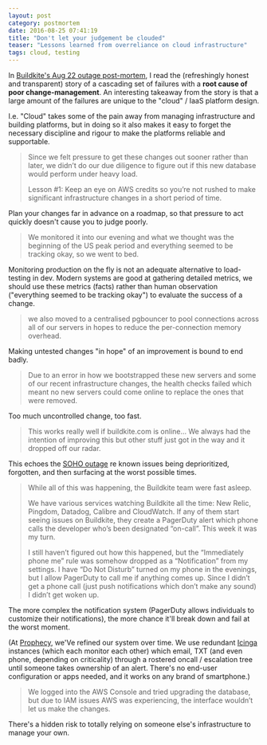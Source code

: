 ```yaml
---
layout: post
category: postmortem
date: 2016-08-25 07:41:19
title: "Don't let your judgement be clouded"
teaser: "Lessons learned from overreliance on cloud infrastructure"
tags: cloud, testing
---
```


In [Buildkite's Aug 22 outage post-mortem](https://building.buildkite.com/outage-post-mortem-for-august-23rd-82b619a3679b), I read the (refreshingly honest and transparent) story of a cascading set of failures with a __root cause of poor change-management__. An interesting takeaway from the story is that a large amount of the failures are unique to the "cloud" / IaaS platform design. 

I.e. "Cloud" takes some of the pain away from managing infrastructure and building platforms, but in doing so it also makes it easy to forget the necessary discipline and rigour to make the platforms reliable and supportable.

> Since we felt pressure to get these changes out sooner rather than later, we didn’t do our due diligence to figure out if this new database would perform under heavy load.
> 
> Lesson #1: Keep an eye on AWS credits so you’re not rushed to make significant infrastructure changes in a short period of time.

Plan your changes far in advance on a roadmap, so that pressure to act quickly doesn't cause you to judge poorly.

> We monitored it into our evening and what we thought was the beginning of the US peak period and everything seemed to be tracking okay, so we went to bed.

Monitoring production on the fly is not an adequate alternative to load-testing in dev. Modern systems are good at gathering detailed metrics, we should use these metrics (facts) rather than human observation ("everything seemed to be tracking okay") to evaluate the success of a change.

> we also moved to a centralised pgbouncer to pool connections across all of our servers in hopes to reduce the per-connection memory overhead.

Making untested changes "in hope" of an improvement is bound to end badly.

> Due to an error in how we bootstrapped these new servers and some of our recent infrastructure changes, the health checks failed which meant no new servers could come online to replace the ones that were removed.

Too much uncontrolled change, too fast.

> This works really well if buildkite.com is online… We always had the intention of improving this but other stuff just got in the way and it dropped off our radar.

This echoes the [SOHO outage](https://www.funkypenguin.co.nz/postmortem/Spacecraft-and-IT-systems-fail-for-the-same-reasons/) re known issues being deprioritized, forgotten, and then surfacing at the worst possible times.

> While all of this was happening, the Buildkite team were fast asleep.
> 
> We have various services watching Buildkite all the time: New Relic, Pingdom, Datadog, Calibre and CloudWatch. If any of them start seeing issues on Buildkite, they create a PagerDuty alert which phone calls the developer who’s been designated “on-call”. This week it was my turn.
> 
> I still haven’t figured out how this happened, but the “Immediately phone me” rule was somehow dropped as a “Notification” from my settings. I have “Do Not Disturb” turned on my phone in the evenings, but I allow PagerDuty to call me if anything comes up. Since I didn’t get a phone call (just push notifications which don’t make any sound) I didn’t get woken up.

The more complex the notification system (PagerDuty allows individuals to customize their notifications), the more chance it'll break down and fail at the worst moment. 

(At [Prophecy](http://www.prophecy.net.nz), we'Ve refined our system over time. We use redundant [Icinga](http://www.icinga.org) instances (which each monitor each other) which email, TXT (and even phone, depending on criticality) through a rostered oncall / escalation tree until someone takes ownership of an alert. There's no end-user configuration or apps needed, and it works on any brand of smartphone.)

> We logged into the AWS Console and tried upgrading the database, but due to IAM issues AWS was experiencing, the interface wouldn’t let us make the changes.

There's a hidden risk to totally relying on someone else's infrastructure to manage your own.